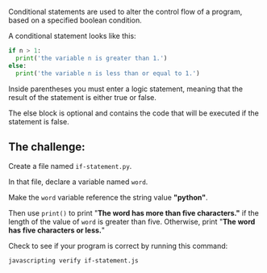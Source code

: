 Conditional statements are used to alter the control flow of a program, based on a specified boolean condition.

A conditional statement looks like this:

```py
if n > 1:
  print('the variable n is greater than 1.')
else:
  print('the variable n is less than or equal to 1.')
```

Inside parentheses you must enter a logic statement, meaning that the result of the statement is either true or false.

The else block is optional and contains the code that will be executed if the statement is false.

## The challenge:

Create a file named `if-statement.py`.

In that file, declare a variable named `word`.

Make the `word` variable reference the string value **"python"**.

Then use `print()` to print "**The word has more than five characters."** if the length of the value of `word` is greater than five.
Otherwise, print "**The word has five characters or less.**"

Check to see if your program is correct by running this command:

```bash
javascripting verify if-statement.js
```
